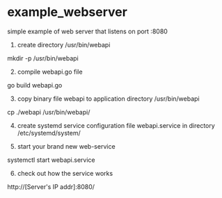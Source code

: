 # example_webserver
simple example of web server that listens on port :8080

1) create directory /usr/bin/webapi

mkdir -p /usr/bin/webapi

2) compile webapi.go file 

go build webapi.go

3) copy binary file webapi to application directory /usr/bin/webapi

cp ./webapi /usr/bin/webapi/

4) create systemd service configuration file webapi.service in directory /etc/systemd/system/

5) start your brand new web-service

systemctl start webapi.service

6)  check out how the service works

http://[Server's IP addr]:8080/
